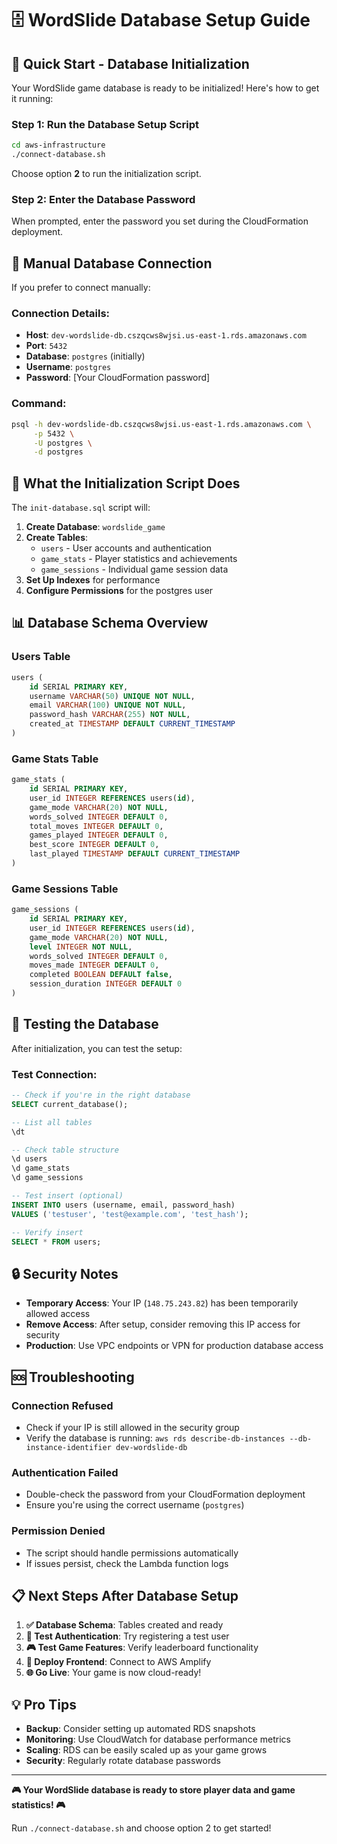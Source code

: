 # 🗄️ WordSlide Database Setup Guide

## 🎯 **Quick Start - Database Initialization**

Your WordSlide game database is ready to be initialized! Here's how to get it running:

### **Step 1: Run the Database Setup Script**

```bash
cd aws-infrastructure
./connect-database.sh
```

Choose option **2** to run the initialization script.

### **Step 2: Enter the Database Password**

When prompted, enter the password you set during the CloudFormation deployment.

## 🔧 **Manual Database Connection**

If you prefer to connect manually:

### **Connection Details:**
- **Host**: `dev-wordslide-db.cszqcws8wjsi.us-east-1.rds.amazonaws.com`
- **Port**: `5432`
- **Database**: `postgres` (initially)
- **Username**: `postgres`
- **Password**: [Your CloudFormation password]

### **Command:**
```bash
psql -h dev-wordslide-db.cszqcws8wjsi.us-east-1.rds.amazonaws.com \
     -p 5432 \
     -U postgres \
     -d postgres
```

## 🚀 **What the Initialization Script Does**

The `init-database.sql` script will:

1. **Create Database**: `wordslide_game`
2. **Create Tables**:
   - `users` - User accounts and authentication
   - `game_stats` - Player statistics and achievements
   - `game_sessions` - Individual game session data
3. **Set Up Indexes** for performance
4. **Configure Permissions** for the postgres user

## 📊 **Database Schema Overview**

### **Users Table**
```sql
users (
    id SERIAL PRIMARY KEY,
    username VARCHAR(50) UNIQUE NOT NULL,
    email VARCHAR(100) UNIQUE NOT NULL,
    password_hash VARCHAR(255) NOT NULL,
    created_at TIMESTAMP DEFAULT CURRENT_TIMESTAMP
)
```

### **Game Stats Table**
```sql
game_stats (
    id SERIAL PRIMARY KEY,
    user_id INTEGER REFERENCES users(id),
    game_mode VARCHAR(20) NOT NULL,
    words_solved INTEGER DEFAULT 0,
    total_moves INTEGER DEFAULT 0,
    games_played INTEGER DEFAULT 0,
    best_score INTEGER DEFAULT 0,
    last_played TIMESTAMP DEFAULT CURRENT_TIMESTAMP
)
```

### **Game Sessions Table**
```sql
game_sessions (
    id SERIAL PRIMARY KEY,
    user_id INTEGER REFERENCES users(id),
    game_mode VARCHAR(20) NOT NULL,
    level INTEGER NOT NULL,
    words_solved INTEGER DEFAULT 0,
    moves_made INTEGER DEFAULT 0,
    completed BOOLEAN DEFAULT false,
    session_duration INTEGER DEFAULT 0
)
```

## 🧪 **Testing the Database**

After initialization, you can test the setup:

### **Test Connection:**
```sql
-- Check if you're in the right database
SELECT current_database();

-- List all tables
\dt

-- Check table structure
\d users
\d game_stats
\d game_sessions

-- Test insert (optional)
INSERT INTO users (username, email, password_hash) 
VALUES ('testuser', 'test@example.com', 'test_hash');

-- Verify insert
SELECT * FROM users;
```

## 🔒 **Security Notes**

- **Temporary Access**: Your IP (`148.75.243.82`) has been temporarily allowed access
- **Remove Access**: After setup, consider removing this IP access for security
- **Production**: Use VPC endpoints or VPN for production database access

## 🆘 **Troubleshooting**

### **Connection Refused**
- Check if your IP is still allowed in the security group
- Verify the database is running: `aws rds describe-db-instances --db-instance-identifier dev-wordslide-db`

### **Authentication Failed**
- Double-check the password from your CloudFormation deployment
- Ensure you're using the correct username (`postgres`)

### **Permission Denied**
- The script should handle permissions automatically
- If issues persist, check the Lambda function logs

## 📋 **Next Steps After Database Setup**

1. **✅ Database Schema**: Tables created and ready
2. **🔐 Test Authentication**: Try registering a test user
3. **🎮 Test Game Features**: Verify leaderboard functionality
4. **🚀 Deploy Frontend**: Connect to AWS Amplify
5. **🌐 Go Live**: Your game is now cloud-ready!

## 💡 **Pro Tips**

- **Backup**: Consider setting up automated RDS snapshots
- **Monitoring**: Use CloudWatch for database performance metrics
- **Scaling**: RDS can be easily scaled up as your game grows
- **Security**: Regularly rotate database passwords

---

**🎮 Your WordSlide database is ready to store player data and game statistics! 🎮**

Run `./connect-database.sh` and choose option 2 to get started!
